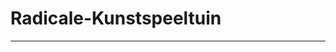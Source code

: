# Radicale-Kunstspeeltuin
-------------------------------------------------

<!-- ## Team info

#### Team:

* SD: Alex Marquez Lourenço
* MV: Kim Dekker
* MV: Michelle Stendert
* RV: Elise Ooms
* RV: Dunya Zedak
* RV: Angelina Bader

## Het concept

wij als groep wouden in het begin doen dat er ijspegels uit de lucht gingen vallen Bij kunstenaar Studio Drift die we in het begin hadden gekozen. De magneten zouden vallen was de bedoelinge dat je die kon besturen op comando los kon laten vallen maar toen ik meer onderzoek er over deed naar hoe wij het wouden. Kwam ik er achter dat de hardware een lange levertijd op zat om te bestellen. Maar later die dag er na kwamen de RV'ers naar me toe en wouden ze een andere kunstenaar ze hete Frida Kahlo. Ze kwamen met een nieuwe concept en dat is dat je een vragen hebt en waar de bloemen staan staan de antwoorden  dus er zijn in totaal 9 bloemen daar zijn er van 3 antwoorden die goed zijn. Aan de 3 goei bloemen plakken we aan de onderkant een magneet want de bedoeling is dat je de bloemen in de kroon gaat zetten in de kroon zitten 3 magneet sensoren want als je de juiste bloem met de magneet bij de magneet sensor er bij houdt dan gaat er een lampje branden en dat houdt in dat je het antwoord goed hebt.


## Obstakels

Waar ik als Developer tegen aanliep was eigenlijk niet echt heel veel het was meer bij het bestellen. Ik had eerst een magneet sensor KY-003 besteld maar die kwam maar steets niet binnen. Dus had ik maar op een andere website gekocht maar dat is de magneet sensor KY-035 niet dat het veel uit maakt maar er zit wel een verschil in en dat is dat de De KY-035 geeft een analoog signaal af. De waarde hangt af van de sterkte van het magnetische veld en bij de KY-003 geeft alleen maar een hoge en lage signaal af afhankelijk van de afstand van de magneet.

In het bgin toen ik bezig was met de magneten had ik 3 verschillende Arduinos elke arduino had één led lampje en één magneetsensor maar dat vond ik onhandig om 3 arduinos te gebruiken dus heb ik geprobeerd om één Arduino te gebruiken met 3 led lampje en 3 magneet sensoren. 



## Input & Output

### Input

Voor de user input heb ik voor een Arduino gekozen omdat je veel keuze heb om iets te verzinnen en maken zoals ik zat eerst te twijfelen tussen een licht of laser sensor te gebruiken maar toen bedacht ik me meerder mensen hebben er voor gekozen om met een PIR sensor te werken dat is eigenlijk de licht sensor. Dus toen besloten we als een  groep zijnde maar een magneet sensor te doen dat werkt op een magneet en dat leek ons wel een leuk idee om te doen en daarnaast paste het heel bij ons idee dat we hedden om te maken. Ik ook nog een website gebouwd dat MV'ers hebben ontworpen in een XD bestand. De MV'ers hebben een paar mobiele website ontworpen en toen hebben ze een User test gehouden welke app het best was om te bouwen. En vandaar uit ben ik als SD'er begonnen met programmeren in Visual Studio Code. In de website vindt je informatie over de kunstenaar over haar leven maar ook over haar bekenste schilderij die ze heeft gemaakt. We hebben ook in de app een time lapse gemaakt hoe je kan zien hoe we als groep het hebben gebouwd. Op de website is ook de contact gegevens te zien een map van de locatie.

## Scrum
Tijdens dit project hebben wij ons aan de scrum methode gehouden, hiervoor hebben wij deze github repo gebruikt en onze trello pagina. We hebben ook een logboek bijgehouden.

* <a href="https://github.com/AlexMarquez-coder/Radicale-Kunstspeeltuin">Github</a>
* <a href="https://trello.com/b/1txy5VOE/radicale-kunstspeeltuin">Trello</a>
* <a href="https://docs.google.com/spreadsheets/d/1SE8dYRx2JXtsY0zFxrHKpLCHxThyTp0uoVUcDXxS3hQ/edit#gid=0">Logboek</a>

## Portfolio
Dit zijn links naar onze documentatie:

* <a href="https://github.com/AlexMarquez-coder/Radicale-Kunstspeeltuin">Github</a>
* <a href="https://trello.com/b/1txy5VOE/radicale-kunstspeeltuin">Trello</a>
* <a href="https://docs.google.com/spreadsheets/d/1SE8dYRx2JXtsY0zFxrHKpLCHxThyTp0uoVUcDXxS3hQ/edit#gid=0">Logboek</a>
* <a href="https://docs.google.com/document/d/1LmmTTA3Ktv2A0B8X3F0RKa9jv0BFoPJpmdlC_H3zawQ/edit">Bronnenlijst</a>
* <a href="https://docs.google.com/document/d/1TbSAfdjdEjegs-1N9tVrf4Xf4x5zXhvr/edit">Beschrijving hoe het werkt</a>
* <a href="https://26305.hosts2.ma-cloud.nl/2dejaar/periode2/radicale_kunstspeeltuin/WebsiteCode/Frida.html">Mobiele versie website</a>
* <a href="https://docs.google.com/drawings/d/14mqiab0s2115d48sXATWrZ5KdYcZOAIrd94bpkNlgxA/edit">Magneet Sensor</a> -->




